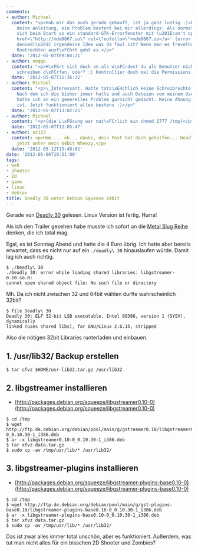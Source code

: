 ```yaml
---
comments:
- author: Michael
  content: "<p>Hab mir das auch gerade gekauft, ist ja ganz lustig :)<br>Danke f\xFCr
    deine Anleitung, ein Problem besteht bei mir allerdings: Als normaler User \xF6ffnet
    sich beim Start so ein standard-GTK-Errorfenster mit \u201Ecan't open file '/tmp/<a
    href=\"http://mdm9867.so\" rel=\"nofollow\">mdm9867.so</a>' (error 13: Permission
    denied)\u201C irgendeine Idee was da faul ist? Wenn man es frevelhafterweise mit
    Rootrechten ausf\xFChrt geht es.</p>"
  date: '2012-05-07T09:04:21'
- author: noqqe
  content: "<p>H\xF6rt sich doch an als w\xFCrdest du als Benutzer nicht in /tmp/
    schreiben d\xFCrfen, oder? :) Kontrollier doch mal die Permissions dort.\_</p>"
  date: '2012-05-07T11:36:12'
- author: Michael
  content: "<p>\_Interessant. Hatte tats\xE4chlich keine Schreibrechte mehr auf /tmp.
    Nach dem ich die bisher immer hatte und auch Dateien von meinem User drin waren
    hatte ich an ein generelles Problem garnicht gedacht. Keine Ahnung was da schiefgelaufen
    ist. Jetzt funktioniert alles bestens :)</p>"
  date: '2012-05-07T13:02:25'
- author: Michael
  content: "<p>(die L\xF6sung war nat\xFCrlich ein chmod 1777 /tmp)</p>"
  date: '2012-05-07T13:05:47'
- author: oz123
  content: <p>Hmm.... ok... danke, dein Post hat doch geholfen... Deadly 30 lauft
    jetzt unter mein 64bit Wheezy.</p>
  date: '2012-05-12T19:48:02'
date: '2012-05-06T19:51:00'
tags:
- web
- shooter
- 2d
- game
- linux
- debian
title: Deadly 30 unter Debian Squeeze 64bit
---
```


Gerade von [Deadly 30](http://www.deadly30.com/index.php) gelesen. Linux Version
ist fertig. Hurra!

Als ich den Trailer gesehen habe musste ich sofort an die [Metal Slug
Reihe](http://de.wikipedia.org/wiki/Metal_Slug) denken, die ich total mag.

Egal, es ist Sonntag Abend und hatte die 4 Euro übrig. Ich hatte aber bereits
erwartet, dass es nicht nur auf ein `./deadly\ 30` hinauslaufen würde. Damit lag
ich auch richtig.

```
$ ./Deadly\ 30
./Deadly 30: error while loading shared libraries: libgstreamer-0.10.so.0:
cannot open shared object file: No such file or directory
```

Mh. Da ich nicht zwischen 32 und 64bit wählen durfte wahrscheinlich 32bit?

```
$ file Deadly\ 30
Deadly 30: ELF 32-bit LSB executable, Intel 80386, version 1 (SYSV), dynamically
linked (uses shared libs), for GNU/Linux 2.6.15, stripped
```

Also die nötigen 32bit Libraries runterladen und einbauen.

## 1. /usr/lib32/ Backup erstellen

```
$ tar cfvz $HOME/usr-lib32.tar.gz /usr/lib32
```

## 2. libgstreamer installieren

* [http://packages.debian.org/squeeze/libgstreamer0.10-0](http://packages.debian.org/squeeze/libgstreamer0.10-0)

```
$ cd /tmp
$ wget http://ftp.de.debian.org/debian/pool/main/g/gstreamer0.10/libgstreamer0.10-0_0.10.30-1_i386.deb
$ ar -x libgstreamer0.10-0_0.10.30-1_i386.deb
$ tar xfvz data.tar.gz
$ sudo cp -av /tmp/usr/lib/* /usr/lib32/
```

## 3. libgstreamer-plugins installieren

* [http://packages.debian.org/squeeze/libgstreamer-plugins-base0.10-0](http://packages.debian.org/squeeze/libgstreamer-plugins-base0.10-0)

```
$ cd /tmp
$ wget http://ftp.de.debian.org/debian/pool/main/g/gst-plugins-base0.10/libgstreamer-plugins-base0.10-0_0.10.30-1_i386.deb
$ ar -x libgstreamer-plugins-base0.10-0_0.10.30-1_i386.deb
$ tar xfvz data.tar.gz
$ sudo cp -av /tmp/usr/lib/* /usr/lib32/
```

Das ist zwar alles immer total unschön, aber es funktioniert. Außerdem, was tut
man nicht alles für ein bisschen 2D Shooter und Zombies?